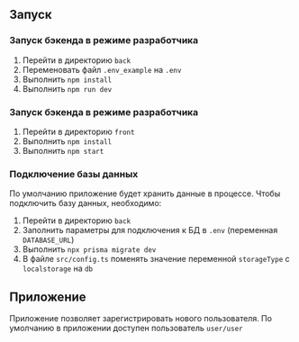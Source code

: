 <h2>Запуск</h2>
<h3>Запуск бэкенда в режиме разработчика</h3>
<ol>
<li>Перейти в директорию <code>back</code></li>
<li>Переменовать файл <code>.env_example</code> на <code>.env</code></li>
<li>Выполнить <code>npm install</code></li>
<li>Выполнить <code>npm run dev</code></li>
</ol>


<h3>Запуск бэкенда в режиме разработчика</h3>
<ol>
<li>Перейти в директорию <code>front</code></li>
<li>Выполнить <code>npm install</code></li>
<li>Выполнить <code>npm start</code></li>
</ol>

<h3>Подключение базы данных</h3>
<p>По умолчанию приложение будет хранить данные в процессе. Чтобы подключить базу данных, необходимо:</p>
<ol>
<li>Перейти в директорию <code>back</code></li>
<li>Заполнить параметры для подключения к БД в <code>.env</code> (переменная <code>DATABASE_URL</code>)</li>
<li>Выполнить <code>npx prisma migrate dev</code></li>
<li>В файле <code>src/config.ts</code> поменять значение переменной <code>storageType</code> с <code>localstorage</code> на <code>db</code></li>
</ol>

<h2>Приложение</h2>
Приложение позволяет зарегистрировать нового пользователя. По умолчанию в приложении доступен пользователь <code>user/user</code>
